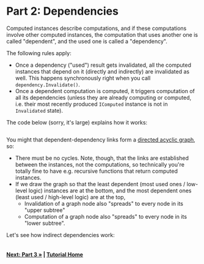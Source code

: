 # Part 2: Dependencies

Computed instances describe computations, and if these computations
involve other computed instances, the computation that uses another
one is called "dependent", and the used one is called a "dependency".

The following rules apply:   
* Once a dependency ("used") result gets invalidated, all the computed instances
  that depend on it (directly and indirectly) are invalidated as well. 
  This happens synchronously right when you call `dependency.Invalidate()`.
* Once a dependent computation is computed, it triggers computation of all its
  dependencies (unless they are already computing or computed, i.e. their most 
  recently produced `IComputed` instance is not in `Invalidated` state).

The code below (sorry, it's large) explains how it works:

``` cs --region part02_dependencies --source-file Part02.cs
```

You might that dependent-dependency links form a 
[directed acyclic graph](https://en.wikipedia.org/wiki/Directed_acyclic_graph),
so:
* There must be no cycles. Note, though, that the links are established
  between the instances, not the computations, so technically you're 
  totally fine to have e.g. recursive functions that return computed instances.
* If we draw the graph so that the least dependent (most used ones / low-level logic) 
  instances are at the bottom, and the most dependent ones (least used / high-level logic)
  are at the top,
  * Invalidation of a graph node also "spreads" to every node in its "upper subtree"
  * Computation of a graph node also "spreads" to every node in its "lower subtree". 

Let's see how indirect dependencies work: 

``` cs --region part02_indirectDependencies --source-file Part02.cs
```

#### [Next: Part 3 &raquo;](./Part03.md) | [Tutorial Home](./README.md)
